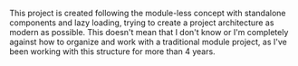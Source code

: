 This project is created following the module-less concept with standalone components and lazy loading, trying to create
 a project architecture as modern as possible. This doesn't mean that I don't know or I'm completely against how to organize
  and work with a traditional module project, as I've been working with this structure for more than 4 years.
